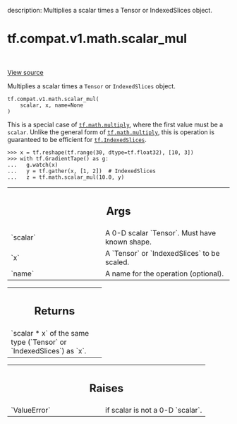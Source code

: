 description: Multiplies a scalar times a Tensor or IndexedSlices object.

<div itemscope itemtype="http://developers.google.com/ReferenceObject">
<meta itemprop="name" content="tf.compat.v1.math.scalar_mul" />
<meta itemprop="path" content="Stable" />
</div>

# tf.compat.v1.math.scalar_mul

<!-- Insert buttons and diff -->

<table class="tfo-notebook-buttons tfo-api nocontent" align="left">

</table>

<a target="_blank" class="external" href="/code/stable/tensorflow/python/ops/math_ops.py">View source</a>



Multiplies a scalar times a `Tensor` or `IndexedSlices` object.


<pre class="devsite-click-to-copy prettyprint lang-py tfo-signature-link">
<code>tf.compat.v1.math.scalar_mul(
    scalar, x, name=None
)
</code></pre>



<!-- Placeholder for "Used in" -->

This is a special case of <a href="../../../../tf/math/multiply.md"><code>tf.math.multiply</code></a>, where the first value must be a
`scalar`. Unlike the general form of <a href="../../../../tf/math/multiply.md"><code>tf.math.multiply</code></a>, this is operation is
guaranteed to be efficient for <a href="../../../../tf/IndexedSlices.md"><code>tf.IndexedSlices</code></a>.

```
>>> x = tf.reshape(tf.range(30, dtype=tf.float32), [10, 3])
>>> with tf.GradientTape() as g:
...   g.watch(x)
...   y = tf.gather(x, [1, 2])  # IndexedSlices
...   z = tf.math.scalar_mul(10.0, y)
```

<!-- Tabular view -->
 <table class="responsive fixed orange">
<colgroup><col width="214px"><col></colgroup>
<tr><th colspan="2"><h2 class="add-link">Args</h2></th></tr>

<tr>
<td>
`scalar`<a id="scalar"></a>
</td>
<td>
A 0-D scalar `Tensor`. Must have known shape.
</td>
</tr><tr>
<td>
`x`<a id="x"></a>
</td>
<td>
A `Tensor` or `IndexedSlices` to be scaled.
</td>
</tr><tr>
<td>
`name`<a id="name"></a>
</td>
<td>
A name for the operation (optional).
</td>
</tr>
</table>



<!-- Tabular view -->
 <table class="responsive fixed orange">
<colgroup><col width="214px"><col></colgroup>
<tr><th colspan="2"><h2 class="add-link">Returns</h2></th></tr>
<tr class="alt">
<td colspan="2">
`scalar * x` of the same type (`Tensor` or `IndexedSlices`) as `x`.
</td>
</tr>

</table>



<!-- Tabular view -->
 <table class="responsive fixed orange">
<colgroup><col width="214px"><col></colgroup>
<tr><th colspan="2"><h2 class="add-link">Raises</h2></th></tr>

<tr>
<td>
`ValueError`<a id="ValueError"></a>
</td>
<td>
if scalar is not a 0-D `scalar`.
</td>
</tr>
</table>

